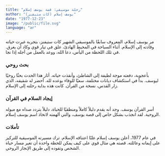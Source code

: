 ```yaml
---
title: "رحلة موسيقي: قصة يوسف إسلام"
author: "يوسف إسلام (كات ستيفنز)"
date: "1977-12-23"
image: "/public/file.svg"
language: "ar"
---
```


مر يوسف إسلام، المعروف سابقًا بالموسيقي الشهير كات ستيفنز، بتجربة غيرت حياته وقادته إلى الإسلام. أثناء السباحة في المحيط الهادئ، علق في تيار قوي وكاد أن يغرق. في تلك اللحظة من اليأس، دعا الله، ووعد بالعمل من أجله إذا نجا.

### بحث روحي

بأعجوبة، دفعته موجة لطيفة إلى الشاطئ، وأنقذت حياته. أثار هذا الحدث بحثًا روحيًا ليوسف. بدأ في استكشاف ديانات مختلفة، سعيًا للوفاء بوعده لله. أحضر له شقيقه، الذي زار القدس، نسخة من القرآن. كانت هذه بداية رحلته إلى الإسلام.

### إيجاد السلام في القرآن

أسر القرآن يوسف. وجد أنه يقدم دليلاً كاملاً ومنطقيًا للحياة، دليلاً يتردد صداه مع ميوله الروحية. لقد انجذب بشكل خاص إلى قصة يوسف، والتي ألهمته لاتخاذ اسم يوسف إسلام.

### تأملات

في عام 1977، أعلن يوسف إسلام علنًا اعتناقه الإسلام. ترك مسيرته الموسيقية للتركيز على إيمانه وعائلته. قصته هي مثال قوي على كيف يمكن للحظة واحدة أن تغير مسار حياة الشخص وتقوده إلى طريق الإنجاز الروحي.
